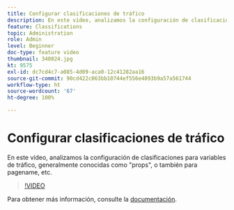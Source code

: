 ```yaml
---
title: Configurar clasificaciones de tráfico
description: En este vídeo, analizamos la configuración de clasificaciones para variables de tráfico, generalmente conocidas como "props", o también para pagename, etc.
feature: Classifications
topic: Administration
role: Admin
level: Beginner
doc-type: feature video
thumbnail: 340024.jpg
kt: 9575
exl-id: dc7cd4c7-a085-4d09-aca0-12c41282aa16
source-git-commit: 90cd422c063bb10744ef556e4093b9a57a561744
workflow-type: ht
source-wordcount: '67'
ht-degree: 100%

---
```


# Configurar clasificaciones de tráfico

En este vídeo, analizamos la configuración de clasificaciones para variables de tráfico, generalmente conocidas como &quot;props&quot;, o también para pagename, etc.

>[!VIDEO](https://video.tv.adobe.com/v/340024/?quality=12&learn=on)

Para obtener más información, consulte la [documentación](https://experienceleague.adobe.com/docs/analytics/admin/admin-tools/traffic-variables/traffic-classifications.html?lang=es).
